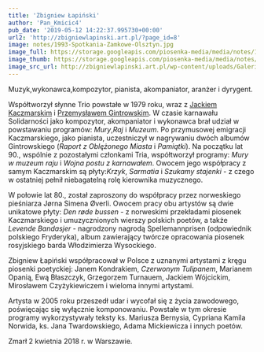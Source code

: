```yaml
---
title: 'Zbigniew Łapiński'
author: 'Pan_Kmicic4'
pub_date: '2019-05-12 14:22:37.995730+00:00'
url2: 'http://zbigniewlapinski.art.pl/?page_id=8'
image: notes/1993-Spotkania-Zamkowe-Olsztyn.jpg
image_full: https://storage.googleapis.com/piosenka-media/media/notes/1993-Spotkania-Zamkowe-Olsztyn.jpg
image_thumb: https://storage.googleapis.com/piosenka-media/media/notes/1993-Spotkania-Zamkowe-Olsztyn.jpg.0x300_q85_upscale.jpg
image_src_url: http://zbigniewlapinski.art.pl/wp-content/uploads/Galeria/1993-Spotkania-Zamkowe-Olsztyn.jpg?fbclid=IwAR3e_Ve43whUaLslTtNR680aiHCaIpXDoyMoRjKekIULG1d37qIku2We4bI
---
```


Muzyk,wykonawca,kompozytor, pianista, akompaniator, aranżer i dyrygent.

Współtworzył słynne Trio powstałe w 1979 roku, wraz z [Jackiem Kaczmarskim](https://www.piosenkaztekstem.pl/spiewnik/jacek\-kaczmarski/) i [Przemysławem Gintrowskim](https://www.piosenkaztekstem.pl/spiewnik/przemyslaw\-gintrowski/). W czasie karnawału Solidarności jako kompozytor, akompaniator i wykonawca brał udział w powstawaniu programów: _Mury_,_Raj_  i _Muzeum_. Po przymusowej emigracji Kaczmarskiego, jako pianista, uczestniczył w nagrywaniu dwóch albumów Gintrowskiego \(_Raport z Oblężonego Miasta_ i _Pamiątki_\). Na początku lat 90., wspólnie z pozostałymi członkami Tria, współtworzył programy: _Mury w muzeum raju_ i _Wojna postu z karnawałem_. Owocem jego współpracy z samym Kaczmarskim są płyty:_Krzyk_, _Sarmatia_ i _Szukamy stajenki_ \- z czego w ostatniej pełnił niebagatelną rolę kierownika muzycznego.

W połowie lat 80., został zaproszony do współpracy przez norweskiego pieśniarza Jørna Simena Øverli. Owocem pracy obu artystów są dwie unikatowe płyty: _Den røde bussen_ \- z norweskimi przekładami piosenek Kaczmarskiego i umuzycznionych wierszy polskich poetów, a także _Levende Bandasjer_ \- nagrodzony nagrodą Spellemannprisen \(odpowiednik polskiego Fryderyka\), album zawierający twórcze opracowania piosenek rosyjskiego barda Włodzimierza Wysockiego.

Zbigniew Łapiński współpracował w Polsce z  uznanymi artystami z kręgu piosenki poetyckiej: Janem Kondrakiem, _Czerwonym Tulipanem_, Marianem Opanią, Ewą Błaszczyk, Grzegorzem Turnauem, Jackiem Wójcickim, Mirosławem Czyżykiewiczem i wieloma innymi artystami.

Artysta w 2005 roku przeszedł udar i wycofał się z życia zawodowego, poświęcając się wyłącznie komponowaniu. Powstałe w tym okresie programy wykorzystywały teksty ks. Mariusza Bernysia, Cypriana Kamila Norwida, ks. Jana Twardowskiego, Adama Mickiewicza i innych poetów.

Zmarł 2 kwietnia 2018 r. w Warszawie.